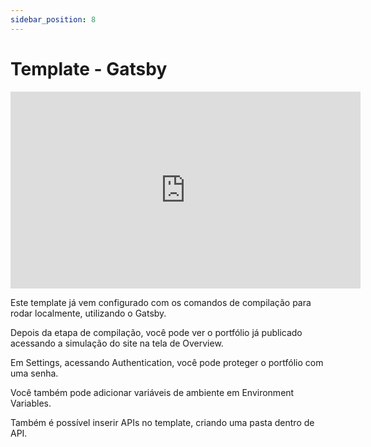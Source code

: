 ```yaml
---
sidebar_position: 8
---
```


# Template - Gatsby

<iframe width="560" height="315" src="https://www.youtube.com/embed/xcZTRqMNTAQ" title="YouTube video player" frameborder="0" allow="accelerometer; autoplay; clipboard-write; encrypted-media; gyroscope; picture-in-picture" allowfullscreen></iframe>

Este template já vem configurado com os comandos de compilação para rodar localmente, utilizando o Gatsby.

Depois da etapa de compilação, você pode ver o portfólio já publicado acessando a simulação do site na tela de Overview.

Em Settings, acessando Authentication, você pode proteger o portfólio com uma senha.

Você também pode adicionar variáveis de ambiente em Environment Variables.

Também é possível inserir APIs no template, criando uma pasta dentro de API.
